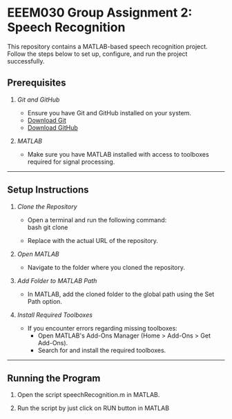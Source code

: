 # EEEM030 Group Assignment 2: Speech Recognition

This repository contains a MATLAB-based speech recognition project. Follow the steps below to set up, configure, and run the project successfully.
## Prerequisites

1. *Git and GitHub*  
   - Ensure you have Git and GitHub installed on your system.  
   - [Download Git](https://git-scm.com/)  
   - [Download GitHub](https://github.com/)

2. *MATLAB*  
   - Make sure you have MATLAB installed with access to toolboxes required for signal processing.

---

## Setup Instructions

1. *Clone the Repository*  
   - Open a terminal and run the following command:  
     bash
     git clone <repository-url>
     
   - Replace <repository-url> with the actual URL of the repository.

2. *Open MATLAB*  
   - Navigate to the folder where you cloned the repository.

3. *Add Folder to MATLAB Path*  
   - In MATLAB, add the cloned folder to the global path using the Set Path option.

4. *Install Required Toolboxes*  
   - If you encounter errors regarding missing toolboxes:
     - Open MATLAB's Add-Ons Manager (Home > Add-Ons > Get Add-Ons).
     - Search for and install the required toolboxes.

---

## Running the Program

1. Open the script speechRecognition.m in MATLAB.

2. Run the script by just click on RUN button in MATLAB

   
